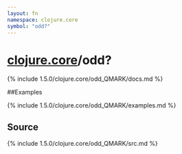 ```yaml
---
layout: fn
namespace: clojure.core
symbol: "odd?"
---
```


# [clojure.core](../)/odd?

{% include 1.5.0/clojure.core/odd_QMARK/docs.md %}

##Examples

{% include 1.5.0/clojure.core/odd_QMARK/examples.md %}
## Source
{% include 1.5.0/clojure.core/odd_QMARK/src.md %}

